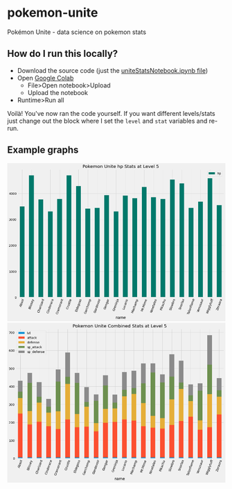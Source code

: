 # pokemon-unite
Pokémon Unite - data science on pokemon stats

## How do I run this locally?
- Download the source code (just the [uniteStatsNotebook.ipynb file](./uniteStatsNotebook.ipynb))
- Open [Google Colab](https://colab.research.google.com/)
    - File>Open notebook>Upload
    - Upload the notebook
- Runtime>Run all

Voilà! You've now ran the code yourself. If you want different levels/stats just change out the block where I set the `level` and `stat` variables and re-run.

## Example graphs
![hp graph at level 5](./graphs/hpLevel5.png)
![overall graph at level 5](./graphs/overallLevel5.png)
